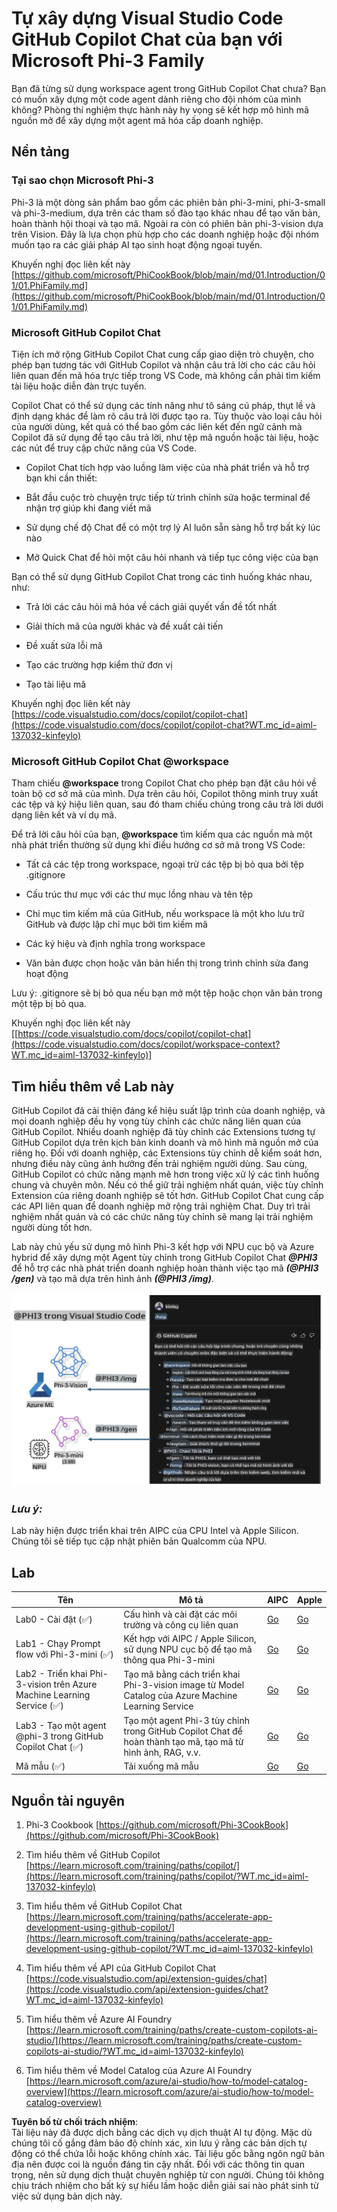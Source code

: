 # **Tự xây dựng Visual Studio Code GitHub Copilot Chat của bạn với Microsoft Phi-3 Family**

Bạn đã từng sử dụng workspace agent trong GitHub Copilot Chat chưa? Bạn có muốn xây dựng một code agent dành riêng cho đội nhóm của mình không? Phòng thí nghiệm thực hành này hy vọng sẽ kết hợp mô hình mã nguồn mở để xây dựng một agent mã hóa cấp doanh nghiệp.

## **Nền tảng**

### **Tại sao chọn Microsoft Phi-3**

Phi-3 là một dòng sản phẩm bao gồm các phiên bản phi-3-mini, phi-3-small và phi-3-medium, dựa trên các tham số đào tạo khác nhau để tạo văn bản, hoàn thành hội thoại và tạo mã. Ngoài ra còn có phiên bản phi-3-vision dựa trên Vision. Đây là lựa chọn phù hợp cho các doanh nghiệp hoặc đội nhóm muốn tạo ra các giải pháp AI tạo sinh hoạt động ngoại tuyến.

Khuyến nghị đọc liên kết này [https://github.com/microsoft/PhiCookBook/blob/main/md/01.Introduction/01/01.PhiFamily.md](https://github.com/microsoft/PhiCookBook/blob/main/md/01.Introduction/01/01.PhiFamily.md)

### **Microsoft GitHub Copilot Chat**

Tiện ích mở rộng GitHub Copilot Chat cung cấp giao diện trò chuyện, cho phép bạn tương tác với GitHub Copilot và nhận câu trả lời cho các câu hỏi liên quan đến mã hóa trực tiếp trong VS Code, mà không cần phải tìm kiếm tài liệu hoặc diễn đàn trực tuyến.

Copilot Chat có thể sử dụng các tính năng như tô sáng cú pháp, thụt lề và định dạng khác để làm rõ câu trả lời được tạo ra. Tùy thuộc vào loại câu hỏi của người dùng, kết quả có thể bao gồm các liên kết đến ngữ cảnh mà Copilot đã sử dụng để tạo câu trả lời, như tệp mã nguồn hoặc tài liệu, hoặc các nút để truy cập chức năng của VS Code.

- Copilot Chat tích hợp vào luồng làm việc của nhà phát triển và hỗ trợ bạn khi cần thiết:

- Bắt đầu cuộc trò chuyện trực tiếp từ trình chỉnh sửa hoặc terminal để nhận trợ giúp khi đang viết mã

- Sử dụng chế độ Chat để có một trợ lý AI luôn sẵn sàng hỗ trợ bất kỳ lúc nào

- Mở Quick Chat để hỏi một câu hỏi nhanh và tiếp tục công việc của bạn

Bạn có thể sử dụng GitHub Copilot Chat trong các tình huống khác nhau, như:

- Trả lời các câu hỏi mã hóa về cách giải quyết vấn đề tốt nhất

- Giải thích mã của người khác và đề xuất cải tiến

- Đề xuất sửa lỗi mã

- Tạo các trường hợp kiểm thử đơn vị

- Tạo tài liệu mã

Khuyến nghị đọc liên kết này [https://code.visualstudio.com/docs/copilot/copilot-chat](https://code.visualstudio.com/docs/copilot/copilot-chat?WT.mc_id=aiml-137032-kinfeylo)

### **Microsoft GitHub Copilot Chat @workspace**

Tham chiếu **@workspace** trong Copilot Chat cho phép bạn đặt câu hỏi về toàn bộ cơ sở mã của mình. Dựa trên câu hỏi, Copilot thông minh truy xuất các tệp và ký hiệu liên quan, sau đó tham chiếu chúng trong câu trả lời dưới dạng liên kết và ví dụ mã.

Để trả lời câu hỏi của bạn, **@workspace** tìm kiếm qua các nguồn mà một nhà phát triển thường sử dụng khi điều hướng cơ sở mã trong VS Code:

- Tất cả các tệp trong workspace, ngoại trừ các tệp bị bỏ qua bởi tệp .gitignore

- Cấu trúc thư mục với các thư mục lồng nhau và tên tệp

- Chỉ mục tìm kiếm mã của GitHub, nếu workspace là một kho lưu trữ GitHub và được lập chỉ mục bởi tìm kiếm mã

- Các ký hiệu và định nghĩa trong workspace

- Văn bản được chọn hoặc văn bản hiển thị trong trình chỉnh sửa đang hoạt động

Lưu ý: .gitignore sẽ bị bỏ qua nếu bạn mở một tệp hoặc chọn văn bản trong một tệp bị bỏ qua.

Khuyến nghị đọc liên kết này [[https://code.visualstudio.com/docs/copilot/copilot-chat](https://code.visualstudio.com/docs/copilot/workspace-context?WT.mc_id=aiml-137032-kinfeylo)]

## **Tìm hiểu thêm về Lab này**

GitHub Copilot đã cải thiện đáng kể hiệu suất lập trình của doanh nghiệp, và mọi doanh nghiệp đều hy vọng tùy chỉnh các chức năng liên quan của GitHub Copilot. Nhiều doanh nghiệp đã tùy chỉnh các Extensions tương tự GitHub Copilot dựa trên kịch bản kinh doanh và mô hình mã nguồn mở của riêng họ. Đối với doanh nghiệp, các Extensions tùy chỉnh dễ kiểm soát hơn, nhưng điều này cũng ảnh hưởng đến trải nghiệm người dùng. Sau cùng, GitHub Copilot có chức năng mạnh mẽ hơn trong việc xử lý các tình huống chung và chuyên môn. Nếu có thể giữ trải nghiệm nhất quán, việc tùy chỉnh Extension của riêng doanh nghiệp sẽ tốt hơn. GitHub Copilot Chat cung cấp các API liên quan để doanh nghiệp mở rộng trải nghiệm Chat. Duy trì trải nghiệm nhất quán và có các chức năng tùy chỉnh sẽ mang lại trải nghiệm người dùng tốt hơn.

Lab này chủ yếu sử dụng mô hình Phi-3 kết hợp với NPU cục bộ và Azure hybrid để xây dựng một Agent tùy chỉnh trong GitHub Copilot Chat ***@PHI3*** để hỗ trợ các nhà phát triển doanh nghiệp hoàn thành việc tạo mã ***(@PHI3 /gen)*** và tạo mã dựa trên hình ảnh ***(@PHI3 /img)***.

![PHI3](../../../../../../../translated_images/cover.410a18b85555fad4ca8bfb8f0b1776a96ae7f8eae1132b8f0c09d4b92b8e3365.vi.png)

### ***Lưu ý:*** 

Lab này hiện được triển khai trên AIPC của CPU Intel và Apple Silicon. Chúng tôi sẽ tiếp tục cập nhật phiên bản Qualcomm của NPU.

## **Lab**

| Tên | Mô tả | AIPC | Apple |
| ------------ | ----------- | -------- |-------- |
| Lab0 - Cài đặt (✅) | Cấu hình và cài đặt các môi trường và công cụ liên quan | [Go](./HOL/AIPC/01.Installations.md) |[Go](./HOL/Apple/01.Installations.md) |
| Lab1 - Chạy Prompt flow với Phi-3-mini (✅) | Kết hợp với AIPC / Apple Silicon, sử dụng NPU cục bộ để tạo mã thông qua Phi-3-mini | [Go](./HOL/AIPC/02.PromptflowWithNPU.md) |  [Go](./HOL/Apple/02.PromptflowWithMLX.md) |
| Lab2 - Triển khai Phi-3-vision trên Azure Machine Learning Service (✅) | Tạo mã bằng cách triển khai Phi-3-vision image từ Model Catalog của Azure Machine Learning Service | [Go](./HOL/AIPC/03.DeployPhi3VisionOnAzure.md) |[Go](./HOL/Apple/03.DeployPhi3VisionOnAzure.md) |
| Lab3 - Tạo một agent @phi-3 trong GitHub Copilot Chat (✅)  | Tạo một agent Phi-3 tùy chỉnh trong GitHub Copilot Chat để hoàn thành tạo mã, tạo mã từ hình ảnh, RAG, v.v. | [Go](./HOL/AIPC/04.CreatePhi3AgentInVSCode.md) | [Go](./HOL/Apple/04.CreatePhi3AgentInVSCode.md) |
| Mã mẫu (✅)  | Tải xuống mã mẫu | [Go](../../../../../../../code/07.Lab/01/AIPC) | [Go](../../../../../../../code/07.Lab/01/Apple) |

## **Nguồn tài nguyên**

1. Phi-3 Cookbook [https://github.com/microsoft/Phi-3CookBook](https://github.com/microsoft/Phi-3CookBook)

2. Tìm hiểu thêm về GitHub Copilot [https://learn.microsoft.com/training/paths/copilot/](https://learn.microsoft.com/training/paths/copilot/?WT.mc_id=aiml-137032-kinfeylo)

3. Tìm hiểu thêm về GitHub Copilot Chat [https://learn.microsoft.com/training/paths/accelerate-app-development-using-github-copilot/](https://learn.microsoft.com/training/paths/accelerate-app-development-using-github-copilot/?WT.mc_id=aiml-137032-kinfeylo)

4. Tìm hiểu thêm về API của GitHub Copilot Chat [https://code.visualstudio.com/api/extension-guides/chat](https://code.visualstudio.com/api/extension-guides/chat?WT.mc_id=aiml-137032-kinfeylo)

5. Tìm hiểu thêm về Azure AI Foundry [https://learn.microsoft.com/training/paths/create-custom-copilots-ai-studio/](https://learn.microsoft.com/training/paths/create-custom-copilots-ai-studio/?WT.mc_id=aiml-137032-kinfeylo)

6. Tìm hiểu thêm về Model Catalog của Azure AI Foundry [https://learn.microsoft.com/azure/ai-studio/how-to/model-catalog-overview](https://learn.microsoft.com/azure/ai-studio/how-to/model-catalog-overview)

**Tuyên bố từ chối trách nhiệm**:  
Tài liệu này đã được dịch bằng các dịch vụ dịch thuật AI tự động. Mặc dù chúng tôi cố gắng đảm bảo độ chính xác, xin lưu ý rằng các bản dịch tự động có thể chứa lỗi hoặc không chính xác. Tài liệu gốc bằng ngôn ngữ bản địa nên được coi là nguồn đáng tin cậy nhất. Đối với các thông tin quan trọng, nên sử dụng dịch thuật chuyên nghiệp từ con người. Chúng tôi không chịu trách nhiệm cho bất kỳ sự hiểu lầm hoặc diễn giải sai nào phát sinh từ việc sử dụng bản dịch này.